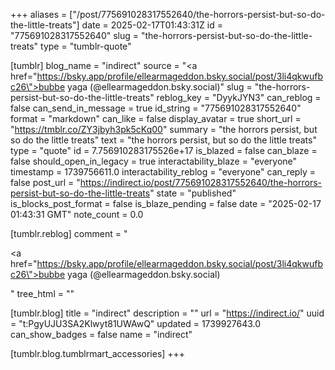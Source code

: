 +++
aliases = ["/post/775691028317552640/the-horrors-persist-but-so-do-the-little-treats"]
date = 2025-02-17T01:43:31Z
id = "775691028317552640"
slug = "the-horrors-persist-but-so-do-the-little-treats"
type = "tumblr-quote"

[tumblr]
blog_name = "indirect"
source = "<a href=\"https://bsky.app/profile/ellearmageddon.bsky.social/post/3li4qkwufbc26\">bubbe yaga (@ellearmageddon.bsky.social)</a>"
slug = "the-horrors-persist-but-so-do-the-little-treats"
reblog_key = "DyykJYN3"
can_reblog = false
can_send_in_message = true
id_string = "775691028317552640"
format = "markdown"
can_like = false
display_avatar = true
short_url = "https://tmblr.co/ZY3jbyh3pk5cKq00"
summary = "the horrors persist, but so do the little treats"
text = "the horrors persist, but so do the little treats"
type = "quote"
id = 7.756910283175526e+17
is_blazed = false
can_blaze = false
should_open_in_legacy = true
interactability_blaze = "everyone"
timestamp = 1739756611.0
interactability_reblog = "everyone"
can_reply = false
post_url = "https://indirect.io/post/775691028317552640/the-horrors-persist-but-so-do-the-little-treats"
state = "published"
is_blocks_post_format = false
is_blaze_pending = false
date = "2025-02-17 01:43:31 GMT"
note_count = 0.0

[tumblr.reblog]
comment = "<p><a href=\"https://bsky.app/profile/ellearmageddon.bsky.social/post/3li4qkwufbc26\">bubbe yaga (@ellearmageddon.bsky.social)</a></p>"
tree_html = ""

[tumblr.blog]
title = "indirect"
description = ""
url = "https://indirect.io/"
uuid = "t:PgyUJU3SA2Klwyt81UWAwQ"
updated = 1739927643.0
can_show_badges = false
name = "indirect"

[tumblr.blog.tumblrmart_accessories]
+++
